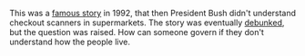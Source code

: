 This was a <a href="https://www.nytimes.com/1992/02/05/us/bush-encounters-the-supermarket-amazed.html">famous story</a> in 1992, that then President Bush didn't understand checkout scanners in supermarkets. The story was eventually <a href="https://apnews.com/61f29d10e27140b0b108d8e12b64b839">debunked</a>, but the question was raised. How can someone govern if they don't understand how the people live. 
